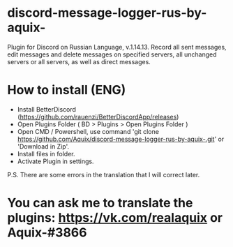 # discord-message-logger-rus-by-aquix-
Plugin for Discord on Russian Language, v.1.14.13. Record all sent messages, edit messages and delete messages on specified servers, all unchanged servers or all servers, as well as direct messages.

# How to install (ENG)

- Install BetterDiscord (https://github.com/rauenzi/BetterDiscordApp/releases)
- Open Plugins Folder ( BD > Plugins > Open Plugins Folder )
- Open CMD / Powershell, use command 'git clone https://github.com/Aquix/discord-message-logger-rus-by-aquix-.git' or 'Download in Zip'.
- Install files in folder.
- Activate Plugin in settings.

P.S. There are some errors in the translation that I will correct later.

# You can ask me to translate the plugins: https://vk.com/realaquix or Aquix-#3866

